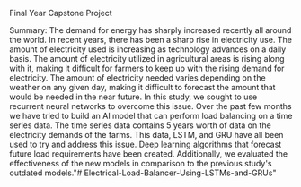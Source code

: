 Final Year Capstone Project

Summary: The demand for energy has sharply increased recently all around the world. In
recent years, there has been a sharp rise in electricity use. The amount of
electricity used is increasing as technology advances on a daily basis. The amount
of electricity utilized in agricultural areas is rising along with it, making it
difficult for farmers to keep up with the rising demand for electricity. The amount
of electricity needed varies depending on the weather on any given day, making it
difficult to forecast the amount that would be needed in the near future. In this
study, we sought to use recurrent neural networks to overcome this issue. Over the
past few months we have tried to build an AI model that can perform load
balancing on a time series data. The time series data contains 5 years worth of
data on the electricity demands of the farms. This data, LSTM, and GRU have all
been used to try and address this issue. Deep learning algorithms that forecast
future load requirements have been created. Additionally, we evaluated the
effectiveness of the new models in comparison to the previous study's outdated
models."# Electrical-Load-Balancer-Using-LSTMs-and-GRUs" 
